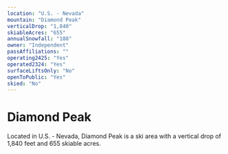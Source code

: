 ```yaml
---
location: "U.S. - Nevada"
mountain: "Diamond Peak"
verticalDrop: "1,840"
skiableAcres: "655"
annualSnowfall: "188"
owner: "Independent"
passAffiliations: ""
operating2425: "Yes"
operated2324: "Yes"
surfaceLiftsOnly: "No"
openToPublic: "Yes"
skied: "No"
---
```


# Diamond Peak

Located in U.S. - Nevada, Diamond Peak is a ski area with a vertical drop of 1,840 feet and 655 skiable acres.